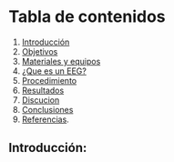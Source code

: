 <html>
  <head>
    <meta content="text/html; charset=UTF-8" http-equiv="content-type" />
  </head>
  <body class="c23 doc-content">

# **Tabla de contenidos**
1. [Introducción](#id0)
2. [Objetivos](#id1)
3. [Materiales y equipos](#id2)
4. [¿Que es un EEG?](#id3)
5. [Procedimiento](#id4)
6. [Resultados](#id5)
7. [Discucion](#id6)
8. [Conclusiones](#id7)
9. [Referencias](#id8).

<h2 class="c17"><span class="c5">Introducci&oacute;n:</span></h2><a name="id0"></a>
    <p class="c8"><span class="c2"></span></p>
    <p class="c17">
      <span class="c2">
      </span>
    </p>
